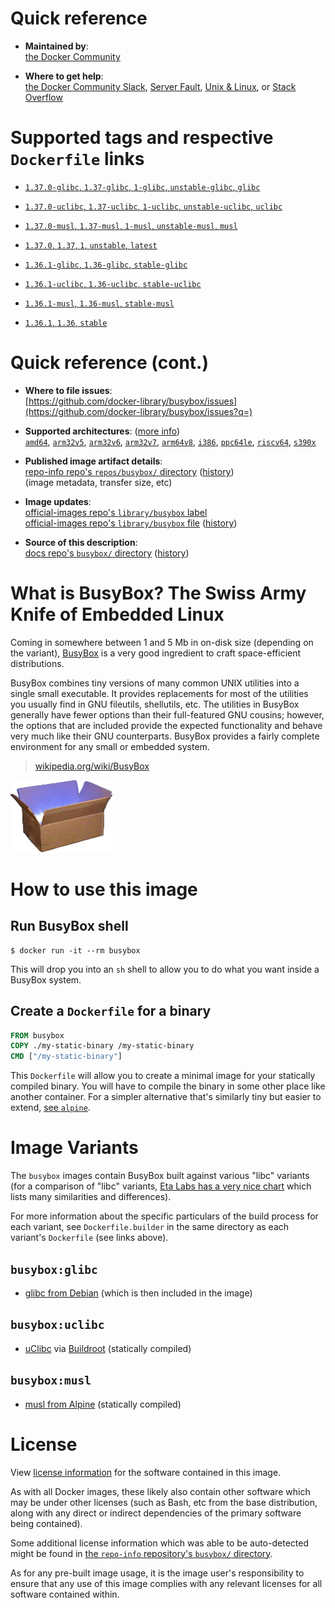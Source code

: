 <!--

********************************************************************************

WARNING:

    DO NOT EDIT "busybox/README.md"

    IT IS AUTO-GENERATED

    (from the other files in "busybox/" combined with a set of templates)

********************************************************************************

-->

# Quick reference

-	**Maintained by**:  
	[the Docker Community](https://github.com/docker-library/busybox)

-	**Where to get help**:  
	[the Docker Community Slack](https://dockr.ly/comm-slack), [Server Fault](https://serverfault.com/help/on-topic), [Unix & Linux](https://unix.stackexchange.com/help/on-topic), or [Stack Overflow](https://stackoverflow.com/help/on-topic)

# Supported tags and respective `Dockerfile` links

-	[`1.37.0-glibc`, `1.37-glibc`, `1-glibc`, `unstable-glibc`, `glibc`](https://github.com/docker-library/busybox/blob/3c91bcd92b2cd6c113a87c39bcada57fbccf00b0/latest/glibc/amd64/index.json)

-	[`1.37.0-uclibc`, `1.37-uclibc`, `1-uclibc`, `unstable-uclibc`, `uclibc`](https://github.com/docker-library/busybox/blob/3c91bcd92b2cd6c113a87c39bcada57fbccf00b0/latest/uclibc/amd64/index.json)

-	[`1.37.0-musl`, `1.37-musl`, `1-musl`, `unstable-musl`, `musl`](https://github.com/docker-library/busybox/blob/3c91bcd92b2cd6c113a87c39bcada57fbccf00b0/latest/musl/amd64/index.json)

-	[`1.37.0`, `1.37`, `1`, `unstable`, `latest`](https://github.com/docker-library/busybox/blob/3c91bcd92b2cd6c113a87c39bcada57fbccf00b0/latest/glibc/amd64/index.json)

-	[`1.36.1-glibc`, `1.36-glibc`, `stable-glibc`](https://github.com/docker-library/busybox/blob/3c91bcd92b2cd6c113a87c39bcada57fbccf00b0/latest-1/glibc/amd64/index.json)

-	[`1.36.1-uclibc`, `1.36-uclibc`, `stable-uclibc`](https://github.com/docker-library/busybox/blob/3c91bcd92b2cd6c113a87c39bcada57fbccf00b0/latest-1/uclibc/amd64/index.json)

-	[`1.36.1-musl`, `1.36-musl`, `stable-musl`](https://github.com/docker-library/busybox/blob/3c91bcd92b2cd6c113a87c39bcada57fbccf00b0/latest-1/musl/amd64/index.json)

-	[`1.36.1`, `1.36`, `stable`](https://github.com/docker-library/busybox/blob/3c91bcd92b2cd6c113a87c39bcada57fbccf00b0/latest-1/glibc/amd64/index.json)

# Quick reference (cont.)

-	**Where to file issues**:  
	[https://github.com/docker-library/busybox/issues](https://github.com/docker-library/busybox/issues?q=)

-	**Supported architectures**: ([more info](https://github.com/docker-library/official-images#architectures-other-than-amd64))  
	[`amd64`](https://hub.docker.com/r/amd64/busybox/), [`arm32v5`](https://hub.docker.com/r/arm32v5/busybox/), [`arm32v6`](https://hub.docker.com/r/arm32v6/busybox/), [`arm32v7`](https://hub.docker.com/r/arm32v7/busybox/), [`arm64v8`](https://hub.docker.com/r/arm64v8/busybox/), [`i386`](https://hub.docker.com/r/i386/busybox/), [`ppc64le`](https://hub.docker.com/r/ppc64le/busybox/), [`riscv64`](https://hub.docker.com/r/riscv64/busybox/), [`s390x`](https://hub.docker.com/r/s390x/busybox/)

-	**Published image artifact details**:  
	[repo-info repo's `repos/busybox/` directory](https://github.com/docker-library/repo-info/blob/master/repos/busybox) ([history](https://github.com/docker-library/repo-info/commits/master/repos/busybox))  
	(image metadata, transfer size, etc)

-	**Image updates**:  
	[official-images repo's `library/busybox` label](https://github.com/docker-library/official-images/issues?q=label%3Alibrary%2Fbusybox)  
	[official-images repo's `library/busybox` file](https://github.com/docker-library/official-images/blob/master/library/busybox) ([history](https://github.com/docker-library/official-images/commits/master/library/busybox))

-	**Source of this description**:  
	[docs repo's `busybox/` directory](https://github.com/docker-library/docs/tree/master/busybox) ([history](https://github.com/docker-library/docs/commits/master/busybox))

# What is BusyBox? The Swiss Army Knife of Embedded Linux

Coming in somewhere between 1 and 5 Mb in on-disk size (depending on the variant), [BusyBox](http://www.busybox.net/) is a very good ingredient to craft space-efficient distributions.

BusyBox combines tiny versions of many common UNIX utilities into a single small executable. It provides replacements for most of the utilities you usually find in GNU fileutils, shellutils, etc. The utilities in BusyBox generally have fewer options than their full-featured GNU cousins; however, the options that are included provide the expected functionality and behave very much like their GNU counterparts. BusyBox provides a fairly complete environment for any small or embedded system.

> [wikipedia.org/wiki/BusyBox](https://en.wikipedia.org/wiki/BusyBox)

![logo](https://raw.githubusercontent.com/docker-library/docs/cc5d5e47fd7e0c57c9b8de4c1bfb6258e0dac85d/busybox/logo.png)

# How to use this image

## Run BusyBox shell

```console
$ docker run -it --rm busybox
```

This will drop you into an `sh` shell to allow you to do what you want inside a BusyBox system.

## Create a `Dockerfile` for a binary

```dockerfile
FROM busybox
COPY ./my-static-binary /my-static-binary
CMD ["/my-static-binary"]
```

This `Dockerfile` will allow you to create a minimal image for your statically compiled binary. You will have to compile the binary in some other place like another container. For a simpler alternative that's similarly tiny but easier to extend, [see `alpine`](https://hub.docker.com/_/alpine/).

# Image Variants

The `busybox` images contain BusyBox built against various "libc" variants (for a comparison of "libc" variants, [Eta Labs has a very nice chart](http://www.etalabs.net/compare_libcs.html) which lists many similarities and differences).

For more information about the specific particulars of the build process for each variant, see `Dockerfile.builder` in the same directory as each variant's `Dockerfile` (see links above).

## `busybox:glibc`

-	[glibc from Debian](https://packages.debian.org/search?searchon=names&exact=1&suite=all&section=all&keywords=libc6) (which is then included in the image)

## `busybox:uclibc`

-	[uClibc](https://uclibc.org) via [Buildroot](https://buildroot.org) (statically compiled)

## `busybox:musl`

-	[musl from Alpine](https://pkgs.alpinelinux.org/packages?name=musl) (statically compiled)

# License

View [license information](http://www.busybox.net/license.html) for the software contained in this image.

As with all Docker images, these likely also contain other software which may be under other licenses (such as Bash, etc from the base distribution, along with any direct or indirect dependencies of the primary software being contained).

Some additional license information which was able to be auto-detected might be found in [the `repo-info` repository's `busybox/` directory](https://github.com/docker-library/repo-info/tree/master/repos/busybox).

As for any pre-built image usage, it is the image user's responsibility to ensure that any use of this image complies with any relevant licenses for all software contained within.
